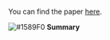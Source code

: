 You can find the paper [here](https://www.frontiersin.org/articles/10.3389/fnins.2019.00656/full).

![#1589F0](https://placehold.it/15/1589F0/000000?text=+) **Summary**  

